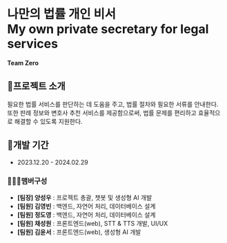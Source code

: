 # 나만의 법률 개인 비서<br/>My own private secretary for legal services
**Team Zero**

## 👻프로젝트 소개
필요한 법률 서비스를 판단하는 데 도움을 주고, 법률 절차와 필요한 서류를 안내한다. <br/>또한 판례 정보와 변호사 추천 서비스를 제공함으로써, 법률 문제를 편리하고 효율적으로 해결할 수 있도록 지원한다.


## 📅개발 기간
* 2023.12.20 - 2024.02.29

### 🧑‍🤝‍🧑맴버구성
 - **[팀장] 양성우** : 프로젝트 총괄, 챗봇 및 생성형 AI 개발
 - **[팀원] 김영빈** : 백엔드, 자연어 처리, 데이터베이스 설계
 - **[팀원] 정도영** : 백엔드, 자연어 처리, 데이터베이스 설계
 - **[팀원] 채성원** : 프론트엔드(web), STT & TTS 개발, UI/UX
 - **[팀원] 김윤서** : 프론트엔드(web), 생성형 AI 개발
